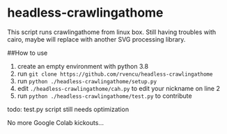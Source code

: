# headless-crawlingathome

This script runs crawlingathome from linux box. Still having troubles with cairo, maybe will replace with another SVG processing library.

##How to use

1. create an empty environment with python 3.8
2. run ```git clone https://github.com/rvencu/headless-crawlingathome```
3. run ```python ./headless-crawlingathome/setup.py```
4. edit ```./headless-crawlingathome/cah.py``` to edit your nickname on line 2
5. run ```python ./headless-crawlingathome/test.py``` to contribute

todo: test.py script still needs optimization

No more Google Colab kickouts...
